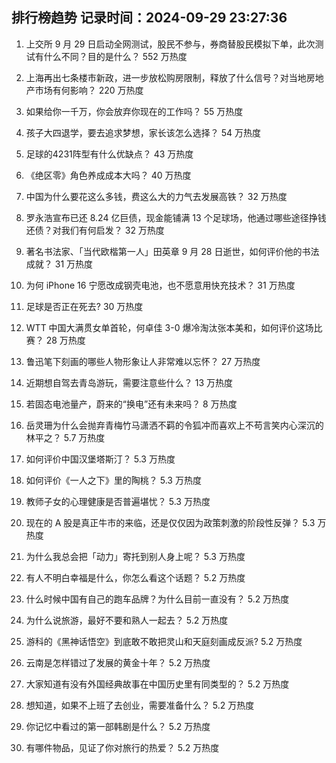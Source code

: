 
## 排行榜趋势 记录时间：2024-09-29 23:27:36
  
  1. 上交所 9 月 29 日启动全网测试，股民不参与，券商替股民模拟下单，此次测试有什么不同？目的是什么？ 552 万热度
    
  2. 上海再出七条楼市新政，进一步放松购房限制，释放了什么信号？对当地房地产市场有何影响？ 220 万热度
    
  3. 如果给你一千万，你会放弃你现在的工作吗？ 55 万热度
    
  4. 孩子大四退学，要去追求梦想，家长该怎么选择？ 54 万热度
    
  5. 足球的4231阵型有什么优缺点？ 43 万热度
    
  6. 《绝区零》角色养成成本大吗？ 40 万热度
    
  7. 中国为什么要花这么多钱，费这么大的力气去发展高铁？ 32 万热度
    
  8. 罗永浩宣布已还 8.24 亿巨债，现金能铺满 13 个足球场，他通过哪些途径挣钱还债？对我们有何启发？ 32 万热度
    
  9. 著名书法家、「当代欧楷第一人」田英章 9 月 28 日逝世，如何评价他的书法成就？ 31 万热度
    
  10. 为何 iPhone 16 宁愿改成钢壳电池，也不愿意用快充技术？ 31 万热度
    
  11. 足球是否正在死去? 30 万热度
    
  12. WTT 中国大满贯女单首轮，何卓佳 3-0 爆冷淘汰张本美和，如何评价这场比赛？ 28 万热度
    
  13. 鲁迅笔下刻画的哪些人物形象让人非常难以忘怀？ 27 万热度
    
  14. 近期想自驾去青岛游玩，需要注意些什么？ 13 万热度
    
  15. 若固态电池量产，蔚来的“换电”还有未来吗？ 8 万热度
    
  16. 岳灵珊为什么会抛弃青梅竹马潇洒不羁的令狐冲而喜欢上不苟言笑内心深沉的林平之？ 5.7 万热度
    
  17. 如何评价中国汉堡塔斯汀？ 5.3 万热度
    
  18. 如何评价《一人之下》里的陶桃？ 5.3 万热度
    
  19. 教师子女的心理健康是否普遍堪忧？ 5.3 万热度
    
  20. 现在的 A 股是真正牛市的来临，还是仅仅因为政策刺激的阶段性反弹？ 5.3 万热度
    
  21. 为什么我总会把「动力」寄托到别人身上呢？ 5.3 万热度
    
  22. 有人不明白幸福是什么，你怎么看这个话题？ 5.2 万热度
    
  23. 什么时候中国有自己的跑车品牌？为什么目前一直没有？ 5.2 万热度
    
  24. 为什么说旅游，最好不要和熟人一起去？ 5.2 万热度
    
  25. 游科的《黑神话悟空》到底敢不敢把灵山和天庭刻画成反派? 5.2 万热度
    
  26. 云南是怎样错过了发展的黄金十年？ 5.2 万热度
    
  27. 大家知道有没有外国经典故事在中国历史里有同类型的？ 5.2 万热度
    
  28. 想知道，如果不上班了去创业，需要准备什么？ 5.2 万热度
    
  29. 你记忆中看过的第一部韩剧是什么？ 5.2 万热度
    
  30. 有哪件物品，见证了你对旅行的热爱？ 5.2 万热度
    
